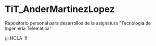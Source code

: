 TiT_AnderMartinezLopez
======================

Repositorio personal para desarrollos de la asignatura "Tecnología de Ingeniería Telemática"


¡¡¡ HOLA !!!
